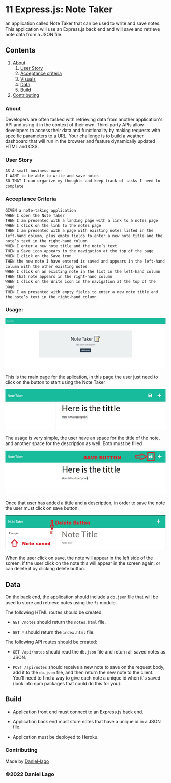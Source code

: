 #  11 Express.js: Note Taker

 an application called Note Taker that can be used to write and save notes. This application will use an Express.js back end and will save and retrieve note data from a JSON file.


## Contents

1. [About](#about)
    1. [User Story](#user%20story)
    2. [Acceptance criteria](#acceptance%20criteria)
    3. [Visuals](#visuals)
    4. [Data](#data)
    5. [Build](#build)
2. [Contributing](#contributing)

### About

Developers are often tasked with retrieving data from another application's API and using it in the context of their own. Third-party APIs allow developers to access their data and functionality by making requests with specific parameters to a URL. Your challenge is to build a weather dashboard that will run in the browser and feature dynamically updated HTML and CSS.

### User Story

   ```
AS A small business owner
I WANT to be able to write and save notes
SO THAT I can organize my thoughts and keep track of tasks I need to complete
```

### Acceptance Criteria

  
```
GIVEN a note-taking application
WHEN I open the Note Taker
THEN I am presented with a landing page with a link to a notes page
WHEN I click on the link to the notes page
THEN I am presented with a page with existing notes listed in the left-hand column, plus empty fields to enter a new note title and the note’s text in the right-hand column
WHEN I enter a new note title and the note’s text
THEN a Save icon appears in the navigation at the top of the page
WHEN I click on the Save icon
THEN the new note I have entered is saved and appears in the left-hand column with the other existing notes
WHEN I click on an existing note in the list in the left-hand column
THEN that note appears in the right-hand column
WHEN I click on the Write icon in the navigation at the top of the page
THEN I am presented with empty fields to enter a new note title and the note’s text in the right-hand column
```


### Usage:

![Screenshot of load page](./assets/inicio.JPG)

This is the main page for the aplication, in this page the user just need to click on the button to start using the Note Taker

![Usage of the page components](./assets/title.JPG)

The usage is very simple, the user have an space for the tittle of the note, and another space for the description as well. Both must be filled

![Usage of the page components](./assets/save.jpg)

Once that user has added a tittle and a description, in order to save the note the user must click on save button. 

![Usage of the page components](./assets/final.jpg)

When the user click on save, the note will appear in the left side of the screen, if the user click on the note this will appear in the screen again, or can delete it by clicking delete button.

## Data

On the back end, the application should include a `db.json` file that will be used to store and retrieve notes using the `fs` module.

The following HTML routes should be created:

* `GET /notes` should return the `notes.html` file.

* `GET *` should return the `index.html` file.

The following API routes should be created:

* `GET /api/notes` should read the `db.json` file and return all saved notes as JSON.

* `POST /api/notes` should receive a new note to save on the request body, add it to the `db.json` file, and then return the new note to the client. You'll need to find a way to give each note a unique id when it's saved (look into npm packages that could do this for you).


## Build

  * Application front end must connect to an Express.js back end.

  * Application back end must store notes that have a unique id in a JSON file.

  * Application must be deployed to Heroku.


### Contributing
Made by [Daniel-lago](https://github.com/Daniel-lago)



### ©️2022 Daniel Lago
